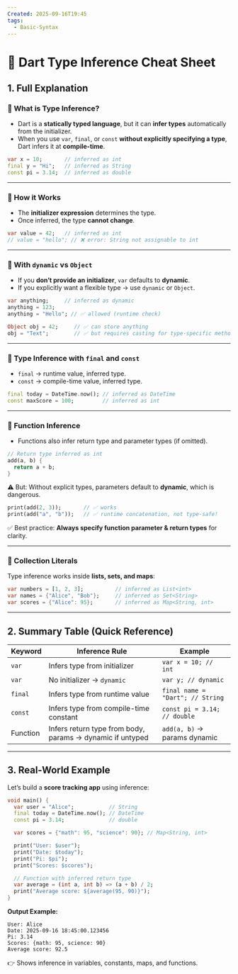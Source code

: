 ```yaml
---
Created: 2025-09-16T19:45
tags:
  - Basic-Syntax
---
```

# 🧩 Dart Type Inference Cheat Sheet

## 1. Full Explanation

### 🔹 What is Type Inference?

- Dart is a **statically typed language**, but it can **infer types** automatically from the initializer.
- When you use `var`, `final`, or `const` **without explicitly specifying a type**, Dart infers it at **compile-time**.

```Dart
var x = 10;       // inferred as int
final y = "Hi";   // inferred as String
const pi = 3.14;  // inferred as double

```

---

### 🔹 How it Works

- The **initializer expression** determines the type.
- Once inferred, the type **cannot change**.

```Dart
var value = 42;   // inferred as int
// value = "hello"; // ❌ error: String not assignable to int

```

---

### 🔹 With `dynamic` vs `Object`

- If you **don’t provide an initializer**, `var` defaults to **dynamic**.
- If you explicitly want a flexible type → use `dynamic` or `Object`.

```Dart
var anything;     // inferred as dynamic
anything = 123;
anything = "Hello"; // ✅ allowed (runtime check)

```

```Dart
Object obj = 42;     // ✅ can store anything
obj = "Text";        // ✅ but requires casting for type-specific methods

```

---

### 🔹 Type Inference with `final` and `const`

- `final` → runtime value, inferred type.
- `const` → compile-time value, inferred type.

```Dart
final today = DateTime.now(); // inferred as DateTime
const maxScore = 100;         // inferred as int

```

---

### 🔹 Function Inference

- Functions also infer return type and parameter types (if omitted).

```Dart
// Return type inferred as int
add(a, b) {
  return a + b;
}

```

⚠️ But: Without explicit types, parameters default to **dynamic**, which is dangerous.

```Dart
print(add(2, 3));       // ✅ works
print(add("a", "b"));   // ✅ runtime concatenation, not type-safe!

```

✅ Best practice: **Always specify function parameter & return types** for clarity.

---

### 🔹 Collection Literals

Type inference works inside **lists, sets, and maps**:

```Dart
var numbers = [1, 2, 3];          // inferred as List<int>
var names = {"Alice", "Bob"};     // inferred as Set<String>
var scores = {"Alice": 95};       // inferred as Map<String, int>

```

---

## 2. Summary Table (Quick Reference)

|Keyword|Inference Rule|Example|
|---|---|---|
|`var`|Infers type from initializer|`var x = 10; // int`|
|`var`|No initializer → `dynamic`|`var y; // dynamic`|
|`final`|Infers type from runtime value|`final name = "Dart"; // String`|
|`const`|Infers type from compile-time constant|`const pi = 3.14; // double`|
|Function|Infers return type from body, params → dynamic if untyped|`add(a, b)` → params dynamic|

---

## 3. Real-World Example

Let’s build a **score tracking app** using inference:

```Dart
void main() {
  var user = "Alice";           // String
  final today = DateTime.now(); // DateTime
  const pi = 3.14;              // double

  var scores = {"math": 95, "science": 90}; // Map<String, int>

  print("User: $user");
  print("Date: $today");
  print("Pi: $pi");
  print("Scores: $scores");

  // Function with inferred return type
  var average = (int a, int b) => (a + b) / 2;
  print("Average score: ${average(95, 90)}");
}

```

**Output Example:**

```Plain
User: Alice
Date: 2025-09-16 18:45:00.123456
Pi: 3.14
Scores: {math: 95, science: 90}
Average score: 92.5

```

👉 Shows inference in variables, constants, maps, and functions.